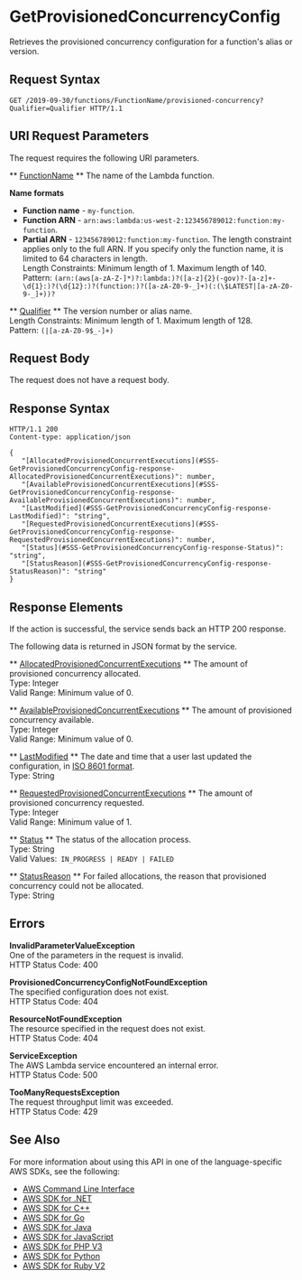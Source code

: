 # GetProvisionedConcurrencyConfig<a name="API_GetProvisionedConcurrencyConfig"></a>

Retrieves the provisioned concurrency configuration for a function's alias or version\.

## Request Syntax<a name="API_GetProvisionedConcurrencyConfig_RequestSyntax"></a>

```
GET /2019-09-30/functions/FunctionName/provisioned-concurrency?Qualifier=Qualifier HTTP/1.1
```

## URI Request Parameters<a name="API_GetProvisionedConcurrencyConfig_RequestParameters"></a>

The request requires the following URI parameters\.

 ** [FunctionName](#API_GetProvisionedConcurrencyConfig_RequestSyntax) **   <a name="SSS-GetProvisionedConcurrencyConfig-request-FunctionName"></a>
The name of the Lambda function\.  

**Name formats**
+  **Function name** \- `my-function`\.
+  **Function ARN** \- `arn:aws:lambda:us-west-2:123456789012:function:my-function`\.
+  **Partial ARN** \- `123456789012:function:my-function`\.
The length constraint applies only to the full ARN\. If you specify only the function name, it is limited to 64 characters in length\.  
Length Constraints: Minimum length of 1\. Maximum length of 140\.  
Pattern: `(arn:(aws[a-zA-Z-]*)?:lambda:)?([a-z]{2}(-gov)?-[a-z]+-\d{1}:)?(\d{12}:)?(function:)?([a-zA-Z0-9-_]+)(:(\$LATEST|[a-zA-Z0-9-_]+))?` 

 ** [Qualifier](#API_GetProvisionedConcurrencyConfig_RequestSyntax) **   <a name="SSS-GetProvisionedConcurrencyConfig-request-Qualifier"></a>
The version number or alias name\.  
Length Constraints: Minimum length of 1\. Maximum length of 128\.  
Pattern: `(|[a-zA-Z0-9$_-]+)` 

## Request Body<a name="API_GetProvisionedConcurrencyConfig_RequestBody"></a>

The request does not have a request body\.

## Response Syntax<a name="API_GetProvisionedConcurrencyConfig_ResponseSyntax"></a>

```
HTTP/1.1 200
Content-type: application/json

{
   "[AllocatedProvisionedConcurrentExecutions](#SSS-GetProvisionedConcurrencyConfig-response-AllocatedProvisionedConcurrentExecutions)": number,
   "[AvailableProvisionedConcurrentExecutions](#SSS-GetProvisionedConcurrencyConfig-response-AvailableProvisionedConcurrentExecutions)": number,
   "[LastModified](#SSS-GetProvisionedConcurrencyConfig-response-LastModified)": "string",
   "[RequestedProvisionedConcurrentExecutions](#SSS-GetProvisionedConcurrencyConfig-response-RequestedProvisionedConcurrentExecutions)": number,
   "[Status](#SSS-GetProvisionedConcurrencyConfig-response-Status)": "string",
   "[StatusReason](#SSS-GetProvisionedConcurrencyConfig-response-StatusReason)": "string"
}
```

## Response Elements<a name="API_GetProvisionedConcurrencyConfig_ResponseElements"></a>

If the action is successful, the service sends back an HTTP 200 response\.

The following data is returned in JSON format by the service\.

 ** [AllocatedProvisionedConcurrentExecutions](#API_GetProvisionedConcurrencyConfig_ResponseSyntax) **   <a name="SSS-GetProvisionedConcurrencyConfig-response-AllocatedProvisionedConcurrentExecutions"></a>
The amount of provisioned concurrency allocated\.  
Type: Integer  
Valid Range: Minimum value of 0\.

 ** [AvailableProvisionedConcurrentExecutions](#API_GetProvisionedConcurrencyConfig_ResponseSyntax) **   <a name="SSS-GetProvisionedConcurrencyConfig-response-AvailableProvisionedConcurrentExecutions"></a>
The amount of provisioned concurrency available\.  
Type: Integer  
Valid Range: Minimum value of 0\.

 ** [LastModified](#API_GetProvisionedConcurrencyConfig_ResponseSyntax) **   <a name="SSS-GetProvisionedConcurrencyConfig-response-LastModified"></a>
The date and time that a user last updated the configuration, in [ISO 8601 format](https://www.iso.org/iso-8601-date-and-time-format.html)\.  
Type: String

 ** [RequestedProvisionedConcurrentExecutions](#API_GetProvisionedConcurrencyConfig_ResponseSyntax) **   <a name="SSS-GetProvisionedConcurrencyConfig-response-RequestedProvisionedConcurrentExecutions"></a>
The amount of provisioned concurrency requested\.  
Type: Integer  
Valid Range: Minimum value of 1\.

 ** [Status](#API_GetProvisionedConcurrencyConfig_ResponseSyntax) **   <a name="SSS-GetProvisionedConcurrencyConfig-response-Status"></a>
The status of the allocation process\.  
Type: String  
Valid Values:` IN_PROGRESS | READY | FAILED` 

 ** [StatusReason](#API_GetProvisionedConcurrencyConfig_ResponseSyntax) **   <a name="SSS-GetProvisionedConcurrencyConfig-response-StatusReason"></a>
For failed allocations, the reason that provisioned concurrency could not be allocated\.  
Type: String

## Errors<a name="API_GetProvisionedConcurrencyConfig_Errors"></a>

 **InvalidParameterValueException**   
One of the parameters in the request is invalid\.  
HTTP Status Code: 400

 **ProvisionedConcurrencyConfigNotFoundException**   
The specified configuration does not exist\.  
HTTP Status Code: 404

 **ResourceNotFoundException**   
The resource specified in the request does not exist\.  
HTTP Status Code: 404

 **ServiceException**   
The AWS Lambda service encountered an internal error\.  
HTTP Status Code: 500

 **TooManyRequestsException**   
The request throughput limit was exceeded\.  
HTTP Status Code: 429

## See Also<a name="API_GetProvisionedConcurrencyConfig_SeeAlso"></a>

For more information about using this API in one of the language\-specific AWS SDKs, see the following:
+  [AWS Command Line Interface](https://docs.aws.amazon.com/goto/aws-cli/lambda-2015-03-31/GetProvisionedConcurrencyConfig) 
+  [AWS SDK for \.NET](https://docs.aws.amazon.com/goto/DotNetSDKV3/lambda-2015-03-31/GetProvisionedConcurrencyConfig) 
+  [AWS SDK for C\+\+](https://docs.aws.amazon.com/goto/SdkForCpp/lambda-2015-03-31/GetProvisionedConcurrencyConfig) 
+  [AWS SDK for Go](https://docs.aws.amazon.com/goto/SdkForGoV1/lambda-2015-03-31/GetProvisionedConcurrencyConfig) 
+  [AWS SDK for Java](https://docs.aws.amazon.com/goto/SdkForJava/lambda-2015-03-31/GetProvisionedConcurrencyConfig) 
+  [AWS SDK for JavaScript](https://docs.aws.amazon.com/goto/AWSJavaScriptSDK/lambda-2015-03-31/GetProvisionedConcurrencyConfig) 
+  [AWS SDK for PHP V3](https://docs.aws.amazon.com/goto/SdkForPHPV3/lambda-2015-03-31/GetProvisionedConcurrencyConfig) 
+  [AWS SDK for Python](https://docs.aws.amazon.com/goto/boto3/lambda-2015-03-31/GetProvisionedConcurrencyConfig) 
+  [AWS SDK for Ruby V2](https://docs.aws.amazon.com/goto/SdkForRubyV2/lambda-2015-03-31/GetProvisionedConcurrencyConfig) 